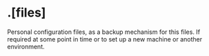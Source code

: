 # .[files] #

Personal configuration files, as a backup mechanism for this files. If required at some point in
time or to set up a new machine or another environment.
